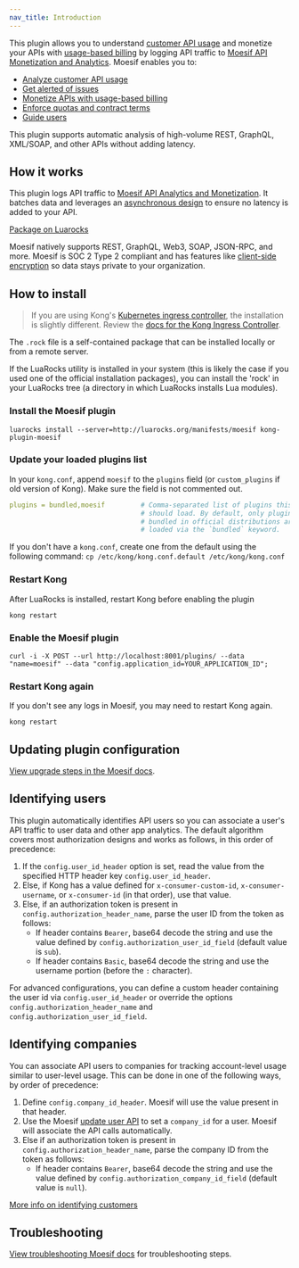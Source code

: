 ```yaml
---
nav_title: Introduction
---
```


This plugin allows you to understand [customer API usage](https://www.moesif.com/features/api-analytics?utm_medium=docs&utm_campaign=partners&utm_source=kong&language=kong-api-gateway) and monetize your APIs with [usage-based billing](https://www.moesif.com/solutions/metered-api-billing?utm_medium=docs&utm_campaign=partners&utm_source=kong&language=kong-api-gateway)
by logging API traffic to [Moesif API Monetization and Analytics](https://www.moesif.com?language=kong-api-gateway&utm_medium=docs&utm_campaign=partners&utm_source=kong). Moesif enables you to:

* [Analyze customer API usage](https://www.moesif.com/features/api-analytics?utm_medium=docs&utm_campaign=partners&utm_source=kong)
* [Get alerted of issues](https://www.moesif.com/features/api-monitoring?utm_medium=docs&utm_campaign=partners&utm_source=kong)
* [Monetize APIs with usage-based billing](https://www.moesif.com/solutions/metered-api-billing?utm_medium=docs&utm_campaign=partners&utm_source=kong)
* [Enforce quotas and contract terms](https://www.moesif.com/features/api-governance-rules?utm_medium=docs&utm_campaign=partners&utm_source=kong)
* [Guide users](https://www.moesif.com/features/user-behavioral-emails?utm_medium=docs&utm_campaign=partners&utm_source=kong)

This plugin supports automatic analysis of high-volume REST, GraphQL, XML/SOAP, and other APIs without adding latency.

## How it works

This plugin logs API traffic to
[Moesif API Analytics and Monetization](https://www.moesif.com/?language=kong-api-gateway&utm_medium=docs&utm_campaign=partners&utm_source=kong). 
It batches data and leverages an [asynchronous design](https://www.moesif.com/enterprise/api-analytics-infrastructure?language=kong-api-gateway&utm_medium=docs&utm_campaign=partners&utm_source=kong) to ensure no latency is added to your API.

[Package on Luarocks](http://luarocks.org/modules/moesif/kong-plugin-moesif)

Moesif natively supports REST, GraphQL, Web3, SOAP, JSON-RPC, and more. Moesif is SOC 2 Type 2 compliant and has features like [client-side encryption](https://www.moesif.com/enterprise/security-compliance?language=kong-api-gateway&utm_medium=docs&utm_campaign=partners&utm_source=kong) so data stays private to your organization.

## How to install

> If you are using Kong's [Kubernetes ingress controller](https://github.com/Kong/kubernetes-ingress-controller), the installation is slightly different. Review the [docs for the Kong Ingress Controller](https://www.moesif.com/docs/server-integration/kong-ingress-controller/?language=kong-api-gateway&utm_medium=docs&utm_campaign=partners&utm_source=kong).

The `.rock` file is a self-contained package that can be installed locally or from a remote server.

If the LuaRocks utility is installed in your system (this is likely the case if you used one of the official installation packages), you can install the 'rock' in your LuaRocks tree (a directory in which LuaRocks installs Lua modules).

### Install the Moesif plugin

```shell
luarocks install --server=http://luarocks.org/manifests/moesif kong-plugin-moesif
```

### Update your loaded plugins list
In your `kong.conf`, append `moesif` to the `plugins` field (or `custom_plugins` if old version of Kong). Make sure the field is not commented out.

```yaml
plugins = bundled,moesif         # Comma-separated list of plugins this node
                                 # should load. By default, only plugins
                                 # bundled in official distributions are
                                 # loaded via the `bundled` keyword.
```

If you don't have a `kong.conf`, create one from the default using the following command: 
`cp /etc/kong/kong.conf.default /etc/kong/kong.conf`

### Restart Kong

After LuaRocks is installed, restart Kong before enabling the plugin

```shell
kong restart
```

### Enable the Moesif plugin

```shell
curl -i -X POST --url http://localhost:8001/plugins/ --data "name=moesif" --data "config.application_id=YOUR_APPLICATION_ID";
```

### Restart Kong again

If you don't see any logs in Moesif, you may need to restart Kong again. 

```shell
kong restart
```

## Updating plugin configuration

[View upgrade steps in the Moesif docs](https://www.moesif.com/docs/server-integration/kong-api-gateway/#updating-plugin-configuration?language=kong-api-gateway&utm_medium=docs&utm_campaign=partners&utm_source=kong). 

## Identifying users

This plugin automatically identifies API users so you can associate a user's API traffic to user data and other app analytics.
The default algorithm covers most authorization designs and works as follows, in this order of precedence:

1. If the `config.user_id_header` option is set, read the value from the specified HTTP header key `config.user_id_header`.
2. Else, if Kong has a value defined for `x-consumer-custom-id`, `x-consumer-username`, or `x-consumer-id` (in that order), use that value.
3. Else, if an authorization token is present in `config.authorization_header_name`, parse the user ID from the token as follows:
   * If header contains `Bearer`, base64 decode the string and use the value defined by `config.authorization_user_id_field` (default value is `sub`).
   * If header contains `Basic`, base64 decode the string and use the username portion (before the `:` character).

For advanced configurations, you can define a custom header containing the user id via `config.user_id_header` or override the options `config.authorization_header_name` and `config.authorization_user_id_field`.

## Identifying companies

You can associate API users to companies for tracking account-level usage similar to user-level usage. This can be done in one of the following ways, by order of precedence:
1. Define `config.company_id_header`. Moesif will use the value present in that header. 
2. Use the Moesif [update user API](https://www.moesif.com/docs/api#update-a-user) to set a `company_id` for a user. Moesif will associate the API calls automatically.
3. Else if an authorization token is present in `config.authorization_header_name`, parse the company ID from the token as follows:
   * If header contains `Bearer`, base64 decode the string and use the value defined by `config.authorization_company_id_field` (default value is `null`).

[More info on identifying customers](https://www.moesif.com/docs/getting-started/identify-customers/?language=kong-api-gateway&utm_medium=docs&utm_campaign=partners&utm_source=kong)

## Troubleshooting

[View troubleshooting Moesif docs](https://www.moesif.com/docs/server-integration/kong-api-gateway/#troubleshooting?language=kong-api-gateway&utm_medium=docs&utm_campaign=partners&utm_source=kong) for troubleshooting steps. 
